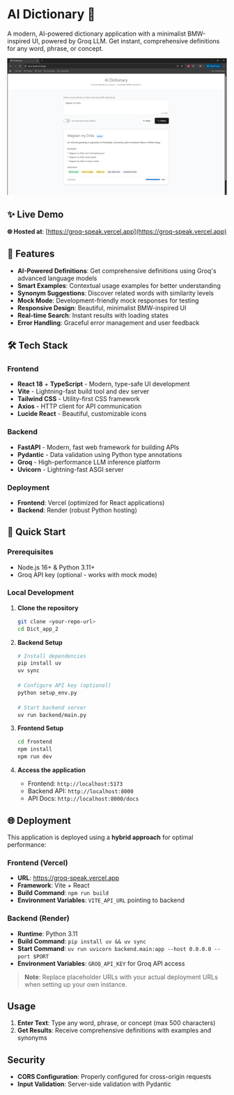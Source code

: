 # AI Dictionary 🚀

A modern, AI-powered dictionary application with a minimalist BMW-inspired UI, powered by Groq LLM. Get instant, comprehensive definitions for any word, phrase, or concept.

![AI Dictionary App](readme_assets/deployed_first_view.png)

## ✨ Live Demo

**🌐 Hosted at**: [https://groq-speak.vercel.app](https://groq-speak.vercel.app)  

## 🎯 Features

- **AI-Powered Definitions**: Get comprehensive definitions using Groq's advanced language models
- **Smart Examples**: Contextual usage examples for better understanding
- **Synonym Suggestions**: Discover related words with similarity levels
- **Mock Mode**: Development-friendly mock responses for testing
- **Responsive Design**: Beautiful, minimalist BMW-inspired UI
- **Real-time Search**: Instant results with loading states
- **Error Handling**: Graceful error management and user feedback

## 🛠️ Tech Stack

### Frontend
- **React 18** + **TypeScript** - Modern, type-safe UI development
- **Vite** - Lightning-fast build tool and dev server
- **Tailwind CSS** - Utility-first CSS framework
- **Axios** - HTTP client for API communication
- **Lucide React** - Beautiful, customizable icons

### Backend
- **FastAPI** - Modern, fast web framework for building APIs
- **Pydantic** - Data validation using Python type annotations
- **Groq** - High-performance LLM inference platform
- **Uvicorn** - Lightning-fast ASGI server

### Deployment
- **Frontend**: Vercel (optimized for React applications)
- **Backend**: Render (robust Python hosting)

## 🚀 Quick Start

### Prerequisites
- Node.js 16+ & Python 3.11+
- Groq API key (optional - works with mock mode)

### Local Development

1. **Clone the repository**
   ```bash
   git clone <your-repo-url>
   cd Dict_app_2
   ```

2. **Backend Setup**
   ```bash
   # Install dependencies
   pip install uv
   uv sync
   
   # Configure API key (optional)
   python setup_env.py
   
   # Start backend server
   uv run backend/main.py
   ```

3. **Frontend Setup**
   ```bash
   cd frontend
   npm install
   npm run dev
   ```

4. **Access the application**
   - Frontend: `http://localhost:5173`
   - Backend API: `http://localhost:8000`
   - API Docs: `http://localhost:8000/docs`

## 🌐 Deployment

This application is deployed using a **hybrid approach** for optimal performance:

### Frontend (Vercel)
- **URL**: https://groq-speak.vercel.app
- **Framework**: Vite + React
- **Build Command**: `npm run build`
- **Environment Variables**: `VITE_API_URL` pointing to backend

### Backend (Render)
- **Runtime**: Python 3.11
- **Build Command**: `pip install uv && uv sync`
- **Start Command**: `uv run uvicorn backend.main:app --host 0.0.0.0 --port $PORT`
- **Environment Variables**: `GROQ_API_KEY` for Groq API access

> **Note**: Replace placeholder URLs with your actual deployment URLs when setting up your own instance.

## Usage

1. **Enter Text**: Type any word, phrase, or concept (max 500 characters)
2. **Get Results**: Receive comprehensive definitions with examples and synonyms

## Security

- **CORS Configuration**: Properly configured for cross-origin requests
- **Input Validation**: Server-side validation with Pydantic 